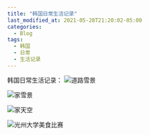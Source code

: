 ```yaml
---
title: "韩国日常生活记录"
last_modified_at: 2021-05-28T21:20:02-05:00
categories:
  - Blog
tags:
  - 韩国
  - 日常
  - 生活记录
---
```

韩国日常生活记录：
![道路雪景](https://636643.freep.cn/636643/%E9%9F%A9%E5%9B%BD%E5%86%AC%E5%A4%A9.jpg)

![家雪景](https://636643.freep.cn/636643/%E5%AE%B6%E9%9B%AA%E6%99%AF1.jpg)

![家天空](https://636643.freep.cn/636643/%E5%AE%B6%E5%A4%A9%E7%A9%BA1.jpg)

![光州大学美食比赛](https://636643.freep.cn/636643/%E5%85%89%E5%B7%9E%E5%A4%A7%E5%AD%A6%E4%B8%AD%E5%9B%BD%E9%A4%90.jpg)

